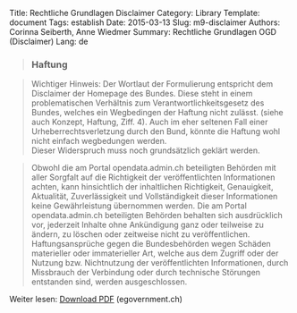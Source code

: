 Title: Rechtliche Grundlagen Disclaimer
Category: Library
Template: document
Tags: establish
Date: 2015-03-13
Slug: m9-disclaimer
Authors: Corinna Seiberth, Anne Wiedmer
Summary: Rechtliche Grundlagen OGD (Disclaimer)
Lang: de

> ### Haftung

> Wichtiger Hinweis: Der Wortlaut der Formulierung entspricht dem Disclaimer der Homepage des Bundes. Diese steht in einem problematischen Verhältnis zum Verantwortlichkeitsgesetz des Bundes, welches ein Wegbedingen der Haftung nicht zulässt. (siehe auch Konzept, Haftung, Ziff. 4). Auch im eher seltenen Fall einer Urheberrechtsverletzung durch den Bund, könnte die Haftung wohl nicht einfach wegbedungen werden.  
Dieser Widerspruch muss noch grundsätzlich geklärt werden.

> Obwohl die am Portal opendata.admin.ch beteiligten Behörden mit aller Sorgfalt auf die Richtigkeit der veröffentlichten Informationen achten, kann hinsichtlich der inhaltlichen Richtigkeit, Genauigkeit, Aktualität, Zuverlässigkeit und Vollständigkeit dieser Informationen keine Gewährleistung übernommen werden.
Die am Portal opendata.admin.ch beteiligten Behörden behalten sich ausdrücklich vor, jederzeit Inhalte ohne Ankündigung ganz oder teilweise zu ändern, zu löschen oder zeitweise nicht zu veröffentlichen.
Haftungsansprüche gegen die Bundesbehörden wegen Schäden materieller oder immaterieller Art, welche aus dem Zugriff oder der Nutzung bzw. Nichtnutzung der veröffentlichten Informationen, durch Missbrauch der Verbindung oder durch technische Störungen entstanden sind, werden ausgeschlossen.

Weiter lesen: [Download PDF](http://www.egovernment.ch/umsetzung/00881/00883/01112/index.html?lang=de&download=NHzLpZeg7t,lnp6I0NTU042l2Z6ln1acy4Zn4Z2qZpnO2Yuq2Z6gpJCDdnt2gWym162epYbg2c_JjKbNoKSn6A--) (egovernment.ch)
